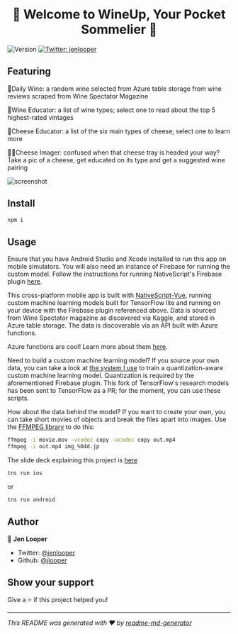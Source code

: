 <h1 align="center">🧀 Welcome to WineUp, Your Pocket Sommelier 🍷</h1>

<p>
  <img alt="Version" src="https://img.shields.io/badge/version-1.0-blue.svg?cacheSeconds=2592000" />
  <a href="https://twitter.com/jenlooper">
    <img alt="Twitter: jenlooper" src="https://img.shields.io/twitter/follow/jenlooper.svg?style=social" target="_blank" />
  </a>
</p>

## Featuring

🍷Daily Wine: a random wine selected from Azure table storage from wine reviews scraped from Wine Spectator Magazine

🍾Wine Educator: a list of wine types; select one to read about the top 5 highest-rated vintages

🧀Cheese Educator: a list of the six main types of cheese; select one to learn more

🍷🧀Cheese Imager: confused when that cheese tray is headed your way? Take a pic of a cheese, get educated on its type and get a suggested wine pairing

![screenshot](screenshot.png)

## Install

```sh
npm i
```

## Usage

Ensure that you have Android Studio and Xcode installed to run this app on mobile simulators. You will also need an instance of Firebase for running the custom model. Follow the instructions for running NativeScript's Firebase plugin [here](github.com/eddyverbruggen/nativescript-plugin-firebase).

This cross-platform mobile app is built with [NativeScript-Vue](http://www.nativescript-vue.org), running custom machine learning models built for TensorFlow lite and running on your device with the Firebase plugin referenced above. Data is sourced from Wine Spectator magazine as discovered via Kaggle, and stored in Azure table storage. The data is discoverable via an API built with Azure functions.

Azure functions are cool! Learn more about them [here](https://azure.microsoft.com/services/functions/?WT.mc_id=academic-0000-jelooper).

Need to build a custom machine learning model? If you source your own data, you can take a look at [the system I use](https://github.com/jlooper/models/tree/master/research/slim#Custom) to train a quantization-aware custom machine learning model. Quantization is required by the aforementioned Firebase plugin. This fork of TensorFlow's research models has been sent to TensorFlow as a PR; for the moment, you can use these scripts.

How about the data behind the model? If you want to create your own, you can take short movies of objects and break the files apart into images. Use the [FFMPEG library](https://ffmpeg.org/) to do this:

```sh
ffmpeg -i movie.mov -vcodec copy -acodec copy out.mp4
ffmpeg -i out.mp4 img_%04d.jp
```

The slide deck explaining this project is [here](https://microsoft-cloud-advocates.slides.com/jenlooper/wineup)

```sh
tns run ios
```

or

```sh
tns run android
```

## Author

👤 **Jen Looper**

-   Twitter: [@jenlooper](https://twitter.com/jenlooper)
-   Github: [@jlooper](https://github.com/jlooper)

## Show your support

Give a ⭐️ if this project helped you!

---

_This README was generated with ❤️ by [readme-md-generator](https://github.com/kefranabg/readme-md-generator)_
